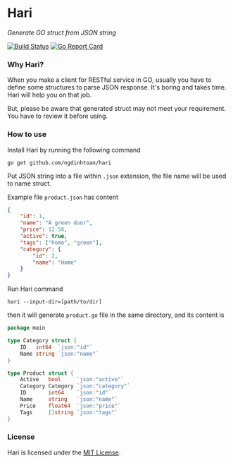 # Hari

*Generate GO struct from JSON string*

[![Build Status](https://travis-ci.org/ngdinhtoan/hari.svg)](https://travis-ci.org/ngdinhtoan/hari)
[![Go Report Card](https://goreportcard.com/badge/github.com/ngdinhtoan/hari)](https://goreportcard.com/report/github.com/ngdinhtoan/hari)

### Why Hari?

When you make a client for RESTful service in GO, usually you have to define some structures to parse JSON response.
It's boring and takes time. Hari will help you on that job.

But, please be aware that generated struct may not meet your requirement. You have to review it before using.

### How to use

Install Hari by running the following command

    go get github.com/ngdinhtoan/hari

Put JSON string into a file within `.json` extension, the file name will be used to name struct.

Example file `product.json` has content

```json
{
    "id": 1,
    "name": "A green door",
    "price": 12.50,
    "active": true,
    "tags": ["home", "green"],
    "category": {
        "id": 2,
        "name": "Home"
    }
}
```

Run Hari command

    hari --input-dir=[path/to/dir]

then it will generate `product.go` file in the same directory, and its content is

```go
package main

type Category struct {
	ID   int64  `json:"id"`
	Name string `json:"name"`
}

type Product struct {
	Active   bool     `json:"active"`
	Category Category `json:"category"`
	ID       int64    `json:"id"`
	Name     string   `json:"name"`
	Price    float64  `json:"price"`
	Tags     []string `json:"tags"`
}
```

### License

Hari is licensed under the [MIT License](https://github.com/ngdinhtoan/hari/blob/master/LICENSE).
